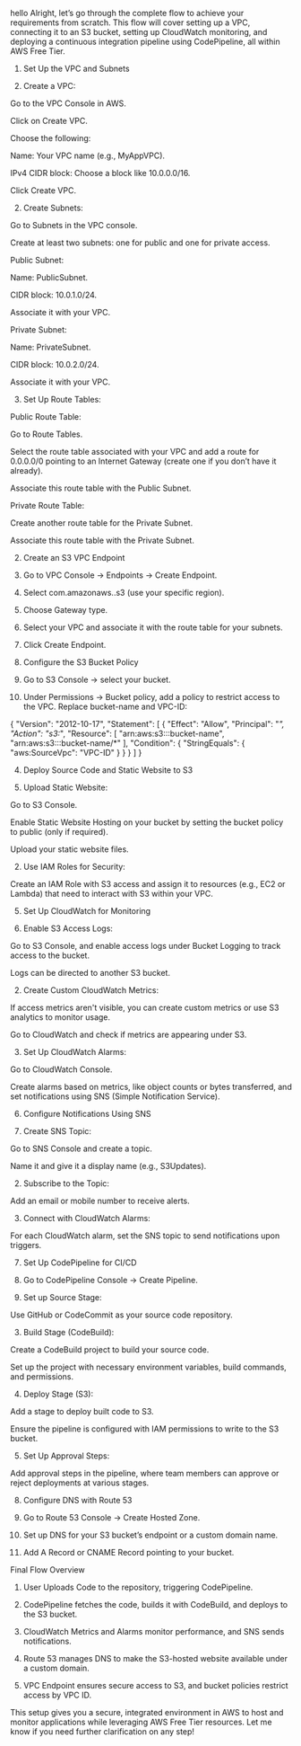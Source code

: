 hello
Alright, let’s go through the complete flow to achieve your requirements from scratch. This flow will cover setting up a VPC, connecting it to an S3 bucket, setting up CloudWatch monitoring, and deploying a continuous integration pipeline using CodePipeline, all within AWS Free Tier.

1. Set Up the VPC and Subnets

1. Create a VPC:

Go to the VPC Console in AWS.

Click on Create VPC.

Choose the following:

Name: Your VPC name (e.g., MyAppVPC).

IPv4 CIDR block: Choose a block like 10.0.0.0/16.


Click Create VPC.



2. Create Subnets:

Go to Subnets in the VPC console.

Create at least two subnets: one for public and one for private access.

Public Subnet:

Name: PublicSubnet.

CIDR block: 10.0.1.0/24.

Associate it with your VPC.


Private Subnet:

Name: PrivateSubnet.

CIDR block: 10.0.2.0/24.

Associate it with your VPC.





3. Set Up Route Tables:

Public Route Table:

Go to Route Tables.

Select the route table associated with your VPC and add a route for 0.0.0.0/0 pointing to an Internet Gateway (create one if you don’t have it already).

Associate this route table with the Public Subnet.


Private Route Table:

Create another route table for the Private Subnet.

Associate this route table with the Private Subnet.





2. Create an S3 VPC Endpoint

1. Go to VPC Console -> Endpoints -> Create Endpoint.


2. Select com.amazonaws.<your-region>.s3 (use your specific region).


3. Choose Gateway type.


4. Select your VPC and associate it with the route table for your subnets.


5. Click Create Endpoint.



3. Configure the S3 Bucket Policy

1. Go to S3 Console -> select your bucket.


2. Under Permissions -> Bucket policy, add a policy to restrict access to the VPC. Replace bucket-name and VPC-ID:

{
  "Version": "2012-10-17",
  "Statement": [
    {
      "Effect": "Allow",
      "Principal": "*",
      "Action": "s3:*",
      "Resource": [
        "arn:aws:s3:::bucket-name",
        "arn:aws:s3:::bucket-name/*"
      ],
      "Condition": {
        "StringEquals": {
          "aws:SourceVpc": "VPC-ID"
        }
      }
    }
  ]
}



4. Deploy Source Code and Static Website to S3

1. Upload Static Website:

Go to S3 Console.

Enable Static Website Hosting on your bucket by setting the bucket policy to public (only if required).

Upload your static website files.



2. Use IAM Roles for Security:

Create an IAM Role with S3 access and assign it to resources (e.g., EC2 or Lambda) that need to interact with S3 within your VPC.




5. Set Up CloudWatch for Monitoring

1. Enable S3 Access Logs:

Go to S3 Console, and enable access logs under Bucket Logging to track access to the bucket.

Logs can be directed to another S3 bucket.



2. Create Custom CloudWatch Metrics:

If access metrics aren't visible, you can create custom metrics or use S3 analytics to monitor usage.

Go to CloudWatch and check if metrics are appearing under S3.



3. Set Up CloudWatch Alarms:

Go to CloudWatch Console.

Create alarms based on metrics, like object counts or bytes transferred, and set notifications using SNS (Simple Notification Service).




6. Configure Notifications Using SNS

1. Create SNS Topic:

Go to SNS Console and create a topic.

Name it and give it a display name (e.g., S3Updates).



2. Subscribe to the Topic:

Add an email or mobile number to receive alerts.



3. Connect with CloudWatch Alarms:

For each CloudWatch alarm, set the SNS topic to send notifications upon triggers.




7. Set Up CodePipeline for CI/CD

1. Go to CodePipeline Console -> Create Pipeline.


2. Set up Source Stage:

Use GitHub or CodeCommit as your source code repository.



3. Build Stage (CodeBuild):

Create a CodeBuild project to build your source code.

Set up the project with necessary environment variables, build commands, and permissions.



4. Deploy Stage (S3):

Add a stage to deploy built code to S3.

Ensure the pipeline is configured with IAM permissions to write to the S3 bucket.



5. Set Up Approval Steps:

Add approval steps in the pipeline, where team members can approve or reject deployments at various stages.




8. Configure DNS with Route 53

1. Go to Route 53 Console -> Create Hosted Zone.


2. Set up DNS for your S3 bucket’s endpoint or a custom domain name.


3. Add A Record or CNAME Record pointing to your bucket.



Final Flow Overview

1. User Uploads Code to the repository, triggering CodePipeline.


2. CodePipeline fetches the code, builds it with CodeBuild, and deploys to the S3 bucket.


3. CloudWatch Metrics and Alarms monitor performance, and SNS sends notifications.


4. Route 53 manages DNS to make the S3-hosted website available under a custom domain.


5. VPC Endpoint ensures secure access to S3, and bucket policies restrict access by VPC ID.



This setup gives you a secure, integrated environment in AWS to host and monitor applications while leveraging AWS Free Tier resources. Let me know if you need further clarification on any step!

